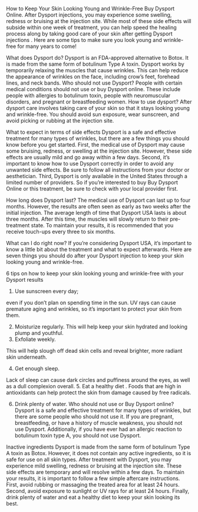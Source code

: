 How to Keep Your Skin Looking Young and Wrinkle-Free
Buy Dysport Online. After Dysport injections, you may experience some swelling, redness or bruising at the injection site. While most of these side effects will subside within one week of treatment, you can help speed the healing process along by taking good care of your skin after getting Dysport injections . Here are some tips to make sure you look young and wrinkle-free for many years to come!

What does Dysport do?
Dysport is an FDA-approved alternative to Botox. It is made from the same form of botulinum Type A toxin. Dysport works by temporarily relaxing the muscles that cause wrinkles. This can help reduce the appearance of wrinkles on the face, including crow’s feet, forehead lines, and neck bands. Who should not use Dysport? People with certain medical conditions should not use or buy Dysport online. These include people with allergies to botulinum toxin, people with neuromuscular disorders, and pregnant or breastfeeding women. How to use dysport? After dysport care involves taking care of your skin so that it stays looking young and wrinkle-free. You should avoid sun exposure, wear sunscreen, and avoid picking or rubbing at the injection site.

What to expect in terms of side effects
Dysport is a safe and effective treatment for many types of wrinkles, but there are a few things you should know before you get started. First, the medical use of Dysport may cause some bruising, redness, or swelling at the injection site. However, these side effects are usually mild and go away within a few days. Second, it’s important to know how to use Dysport correctly in order to avoid any unwanted side effects. Be sure to follow all instructions from your doctor or aesthetician. Third, Dysport is only available in the United States through a limited number of providers. So if you’re interested to buy Buy Dysport Online or  this treatment, be sure to check with your local provider first.

How long does Dysport last?
The medical use of Dysport can last up to four months. However, the results are often seen as early as two weeks after the initial injection. The average length of time that Dysport USA lasts is about three months. After this time, the muscles will slowly return to their pre-treatment state. To maintain your results, it is recommended that you receive touch-ups every three to six months.

What can I do right now?
If you’re considering Dysport USA, it’s important to know a little bit about the treatment and what to expect afterwards. Here are seven things you should do after your Dysport injection to keep your skin looking young and wrinkle-free.

6 tips on how to keep your skin looking young and wrinkle-free with your Dysport results
1. Use sunscreen every day;

even if you don’t plan on spending time in the sun. UV rays can cause premature aging and wrinkles, so it’s important to protect your skin from them.

2. Moisturize regularly.
This will help keep your skin hydrated and looking plump and youthful.
3. Exfoliate weekly.

This will help slough off dead skin cells and reveal brighter, more radiant skin underneath.

4. Get enough sleep.

Lack of sleep can cause dark circles and puffiness around the eyes, as well as a dull complexion overall.
5. Eat a healthy diet .
Foods that are high in antioxidants can help protect the skin from damage caused by free radicals.

6. Drink plenty of water.
Who should not use or Buy Dysport online?
Dysport is a safe and effective treatment for many types of wrinkles, but there are some people who should not use it. If you are pregnant, breastfeeding, or have a history of muscle weakness, you should not use Dysport. Additionally, if you have ever had an allergic reaction to botulinum toxin type A, you should not use Dysport.

Inactive ingredients
Dysport is made from the same form of botulinum Type A toxin as Botox. However, it does not contain any active ingredients, so it is safe for use on all skin types. After treatment with Dysport, you may experience mild swelling, redness or bruising at the injection site. These side effects are temporary and will resolve within a few days. To maintain your results, it is important to follow a few simple aftercare instructions. First, avoid rubbing or massaging the treated area for at least 24 hours. Second, avoid exposure to sunlight or UV rays for at least 24 hours. Finally, drink plenty of water and eat a healthy diet to keep your skin looking its best.

